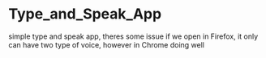 
# Type_and_Speak_App
simple type and speak app, theres some issue if we open in Firefox, it only can have two type of voice, however in Chrome doing well
